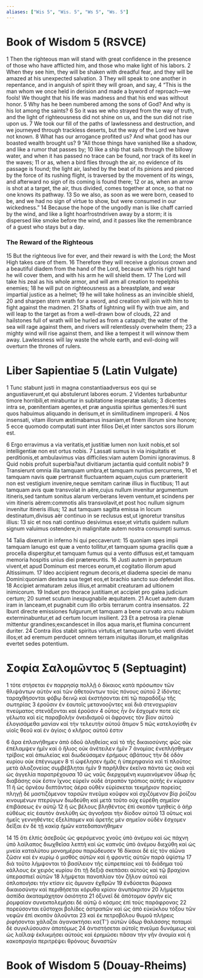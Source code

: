 ```yaml
---
aliases: ["Wis 5", "Wis. 5", "Ws 5", "Ws. 5"]
---
```



# Book of Wisdom 5 (RSVCE)

1 Then the righteous man will stand with great confidence in the presence of those who have afflicted him, and those who make light of his labors.
2 When they see him, they will be shaken with dreadful fear, and they will be amazed at his unexpected salvation.
3 They will speak to one another in repentance, and in anguish of spirit they will groan, and say,
4 “This is the man whom we once held in derision and made a byword of reproach—we fools! We thought that his life was madness and that his end was without honor.
5 Why has he been numbered among the sons of God? And why is his lot among the saints?
6 So it was we who strayed from the way of truth, and the light of righteousness did not shine on us, and the sun did not rise upon us.
7 We took our fill of the paths of lawlessness and destruction, and we journeyed through trackless deserts, but the way of the Lord we have not known.
8 What has our arrogance profited us? And what good has our boasted wealth brought us?
9 “All those things have vanished like a shadow, and like a rumor that passes by;
10 like a ship that sails through the billowy water, and when it has passed no trace can be found, nor track of its keel in the waves;
11 or as, when a bird flies through the air, no evidence of its passage is found; the light air, lashed by the beat of its pinions and pierced by the force of its rushing flight, is traversed by the movement of its wings, and afterward no sign of its coming is found there;
12 or as, when an arrow is shot at a target, the air, thus divided, comes together at once, so that no one knows its pathway.
13 So we also, as soon as we were born, ceased to be, and we had no sign of virtue to show, but were consumed in our wickedness.”
14 Because the hope of the ungodly man is like chaff carried by the wind, and like a light hoarfrostndriven away by a storm; it is dispersed like smoke before the wind, and it passes like the remembrance of a guest who stays but a day.
### The Reward of the Righteous
15 But the righteous live for ever, and their reward is with the Lord; the Most High takes care of them.
16 Therefore they will receive a glorious crown and a beautiful diadem from the hand of the Lord, because with his right hand he will cover them, and with his arm he will shield them.
17 The Lord will take his zeal as his whole armor, and will arm all creation to repelphis enemies;
18 he will put on righteousness as a breastplate, and wear impartial justice as a helmet;
19 he will take holiness as an invincible shield,
20 and sharpen stern wrath for a sword, and creation will join with him to fight against the madmen.
21 Shafts of lightning will fly with true aim, and will leap to the target as from a well-drawn bow of clouds,
22 and hailstones full of wrath will be hurled as from a catapult; the water of the sea will rage against them, and rivers will relentlessly overwhelm them;
23 a mighty wind will rise against them, and like a tempest it will winnow them away. Lawlessness will lay waste the whole earth, and evil-doing will overturn the thrones of rulers.


# Liber Sapientiae 5 (Latin Vulgate)

1 Tunc stabunt justi in magna constantiaadversus eos qui se angustiaverunt,et qui abstulerunt labores eorum.
2 Videntes turbabuntur timore horribili,et mirabuntur in subitatione insperatæ salutis;
3 dicentes intra se, pœnitentiam agentes,et præ angustia spiritus gementes:Hi sunt quos habuimus aliquando in derisum,et in similitudinem improperii.
4 Nos insensati, vitam illorum æstimabamus insaniam,et finem illorum sine honore;
5 ecce quomodo computati sunt inter filios Dei,et inter sanctos sors illorum est.

6 Ergo erravimus a via veritatis,et justitiæ lumen non luxit nobis,et sol intelligentiæ non est ortus nobis.
7 Lassati sumus in via iniquitatis et perditionis,et ambulavimus vias difficiles:viam autem Domini ignoravimus.
8 Quid nobis profuit superbia?aut divitiarum jactantia quid contulit nobis?
9 Transierunt omnia illa tamquam umbra,et tamquam nuntius percurrens,
10 et tamquam navis quæ pertransit fluctuantem aquam,cujus cum præterierit non est vestigium invenire,neque semitam carinæ illius in fluctibus;
11 aut tamquam avis quæ transvolat in aëre,cujus nullum invenitur argumentum itineris,sed tantum sonitus alarum verberans levem ventum,et scindens per vim itineris aërem:commotis alis transvolavit,et post hoc nullum signum invenitur itineris illius;
12 aut tamquam sagitta emissa in locum destinatum,divisus aër continuo in se reclusus est,ut ignoretur transitus illius:
13 sic et nos nati continuo desivimus esse;et virtutis quidem nullum signum valuimus ostendere,in malignitate autem nostra consumpti sumus.

14 Talia dixerunt in inferno hi qui peccaverunt:
15 quoniam spes impii tamquam lanugo est quæ a vento tollitur,et tamquam spuma gracilis quæ a procella dispergitur,et tamquam fumus qui a vento diffusus est,et tamquam memoria hospitis unius diei prætereuntis.
16 Justi autem in perpetuum vivent,et apud Dominum est merces eorum,et cogitatio illorum apud Altissimum.
17 Ideo accipient regnum decoris,et diadema speciei de manu Domini:quoniam dextera sua teget eos,et brachio sancto suo defendet illos.
18 Accipiet armaturam zelus illius,et armabit creaturam ad ultionem inimicorum.
19 Induet pro thorace justitiam,et accipiet pro galea judicium certum;
20 sumet scutum inexpugnabile æquitatem.
21 Acuet autem duram iram in lanceam,et pugnabit cum illo orbis terrarum contra insensatos.
22 Ibunt directe emissiones fulgurum,et tamquam a bene curvato arcu nubium exterminabuntur,et ad certum locum insilient.
23 Et a petrosa ira plenæ mittentur grandines;excandescet in illos aqua maris,et flumina concurrent duriter.
24 Contra illos stabit spiritus virtutis,et tamquam turbo venti dividet illos;et ad eremum perducet omnem terram iniquitas illorum,et malignitas evertet sedes potentium.


# Σοφία Σαλoμῶντος 5 (Septuagint)

1 τότε στήσεται ἐν παρρησίᾳ πολλῇ ὁ δίκαιος κατὰ πρόσωπον τῶν θλιψάντων αὐτὸν καὶ τῶν ἀθετούντων τοὺς πόνους αὐτοῦ
2 ἰδόντες ταραχθήσονται φόβῳ δεινῷ καὶ ἐκστήσονται ἐπὶ τῷ παραδόξῳ τῆς σωτηρίας
3 ἐροῦσιν ἐν ἑαυτοῖς μετανοοῦντες καὶ διὰ στενοχωρίαν πνεύματος στενάξονται καὶ ἐροῦσιν
4 οὗτος ἦν ὃν ἔσχομέν ποτε εἰς γέλωτα καὶ εἰς παραβολὴν ὀνειδισμοῦ οἱ ἄφρονες τὸν βίον αὐτοῦ ἐλογισάμεθα μανίαν καὶ τὴν τελευτὴν αὐτοῦ ἄτιμον
5 πῶς κατελογίσθη ἐν υἱοῖς θεοῦ καὶ ἐν ἁγίοις ὁ κλῆρος αὐτοῦ ἐστιν

6 ἄρα ἐπλανήθημεν ἀπὸ ὁδοῦ ἀληθείας καὶ τὸ τῆς δικαιοσύνης φῶς οὐκ ἐπέλαμψεν ἡμῖν καὶ ὁ ἥλιος οὐκ ἀνέτειλεν ἡμῖν
7 ἀνομίας ἐνεπλήσθημεν τρίβοις καὶ ἀπωλείας καὶ διωδεύσαμεν ἐρήμους ἀβάτους τὴν δὲ ὁδὸν κυρίου οὐκ ἐπέγνωμεν
8 τί ὠφέλησεν ἡμᾶς ἡ ὑπερηφανία καὶ τί πλοῦτος μετὰ ἀλαζονείας συμβέβληται ἡμῖν
9 παρῆλθεν ἐκεῖνα πάντα ὡς σκιὰ καὶ ὡς ἀγγελία παρατρέχουσα
10 ὡς ναῦς διερχομένη κυμαινόμενον ὕδωρ ἧς διαβάσης οὐκ ἔστιν ἴχνος εὑρεῖν οὐδὲ ἀτραπὸν τρόπιος αὐτῆς ἐν κύμασιν
11 ἢ ὡς ὀρνέου διιπτάντος ἀέρα οὐθὲν εὑρίσκεται τεκμήριον πορείας πληγῇ δὲ μαστιζόμενον ταρσῶν πνεῦμα κοῦφον καὶ σχιζόμενον βίᾳ ῥοίζου κινουμένων πτερύγων διωδεύθη καὶ μετὰ τοῦτο οὐχ εὑρέθη σημεῖον ἐπιβάσεως ἐν αὐτῷ
12 ἢ ὡς βέλους βληθέντος ἐπὶ σκοπὸν τμηθεὶς ὁ ἀὴρ εὐθέως εἰς ἑαυτὸν ἀνελύθη ὡς ἀγνοῆσαι τὴν δίοδον αὐτοῦ
13 οὕτως καὶ ἡμεῖς γεννηθέντες ἐξελίπομεν καὶ ἀρετῆς μὲν σημεῖον οὐδὲν ἔσχομεν δεῖξαι ἐν δὲ τῇ κακίᾳ ἡμῶν κατεδαπανήθημεν

14 
15 ὅτι ἐλπὶς ἀσεβοῦς ὡς φερόμενος χνοῦς ὑπὸ ἀνέμου καὶ ὡς πάχνη ὑπὸ λαίλαπος διωχθεῖσα λεπτὴ καὶ ὡς καπνὸς ὑπὸ ἀνέμου διεχύθη καὶ ὡς μνεία καταλύτου μονοημέρου παρώδευσεν
16 δίκαιοι δὲ εἰς τὸν αἰῶνα ζῶσιν καὶ ἐν κυρίῳ ὁ μισθὸς αὐτῶν καὶ ἡ φροντὶς αὐτῶν παρὰ ὑψίστῳ
17 διὰ τοῦτο λήμψονται τὸ βασίλειον τῆς εὐπρεπείας καὶ τὸ διάδημα τοῦ κάλλους ἐκ χειρὸς κυρίου ὅτι τῇ δεξιᾷ σκεπάσει αὐτοὺς καὶ τῷ βραχίονι ὑπερασπιεῖ αὐτῶν
18 λήμψεται πανοπλίαν τὸν ζῆλον αὐτοῦ καὶ ὁπλοποιήσει τὴν κτίσιν εἰς ἄμυναν ἐχθρῶν
19 ἐνδύσεται θώρακα δικαιοσύνην καὶ περιθήσεται κόρυθα κρίσιν ἀνυπόκριτον
20 λήμψεται ἀσπίδα ἀκαταμάχητον ὁσιότητα
21 ὀξυνεῖ δὲ ἀπότομον ὀργὴν εἰς ῥομφαίαν συνεκπολεμήσει δὲ αὐτῷ ὁ κόσμος ἐπὶ τοὺς παράφρονας
22 πορεύσονται εὔστοχοι βολίδες ἀστραπῶν καὶ ὡς ἀπὸ εὐκύκλου τόξου τῶν νεφῶν ἐπὶ σκοπὸν ἁλοῦνται
23 καὶ ἐκ πετροβόλου θυμοῦ πλήρεις ῥιφήσονται χάλαζαι ἀγανακτήσει κα{T'} αὐτῶν ὕδωρ θαλάσσης ποταμοὶ δὲ συγκλύσουσιν ἀποτόμως
24 ἀντιστήσεται αὐτοῖς πνεῦμα δυνάμεως καὶ ὡς λαῖλαψ ἐκλικμήσει αὐτούς καὶ ἐρημώσει πᾶσαν τὴν γῆν ἀνομία καὶ ἡ κακοπραγία περιτρέψει θρόνους δυναστῶν


# Book of Wisdom 5 (Douay-Rheims)

